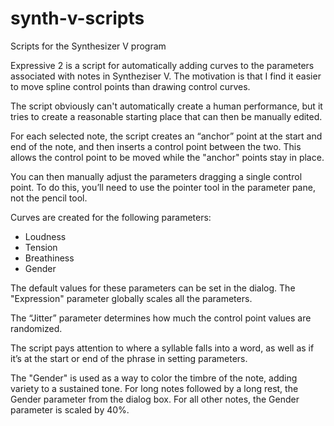 # synth-v-scripts
Scripts for the Synthesizer V program

Expressive 2 is a script for automatically adding curves to the parameters associated with notes in Syntheziser V. The motivation is that I find it easier to move spline control points than drawing control curves.

The script obviously can't automatically create a human performance, but it tries to create a reasonable starting place that can then be manually edited.

For each selected note, the script creates an “anchor” point at the start and end of the note, and then inserts a control point between the two. This allows the control point to be moved while the "anchor" points stay in place.

You can then manually adjust the parameters dragging a single control point. To do this, you’ll need to use the pointer tool in the parameter pane, not the pencil tool.

Curves are created for the following parameters:

* Loudness
* Tension
* Breathiness
* Gender

The default values for these parameters can be set in the dialog. The "Expression" parameter globally scales all the parameters.

The “Jitter” parameter determines how much the control point values are randomized.

The script pays attention to where a syllable falls into a word, as well as if it’s at the start or end of the phrase in setting parameters.

The "Gender" is used as a way to color the timbre of the note, adding variety to a sustained tone. For long notes followed by a long rest, the Gender parameter from the dialog box. For all other notes, the Gender parameter is scaled by 40%.
